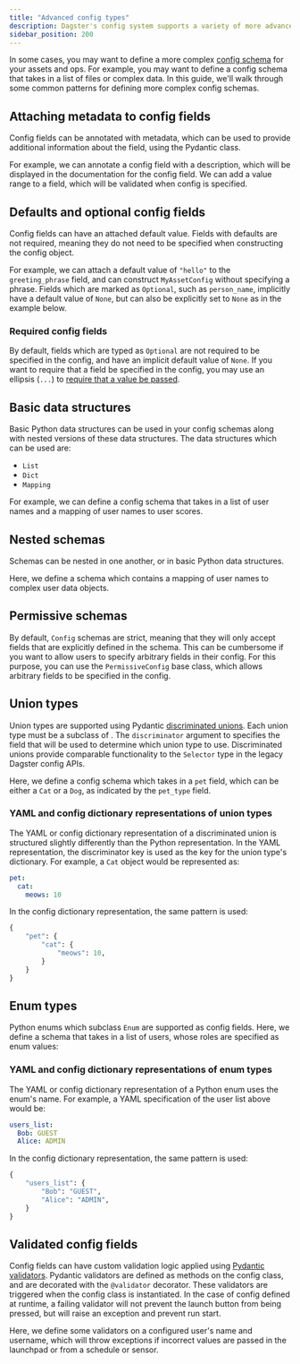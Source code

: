 ```yaml
---
title: "Advanced config types"
description: Dagster's config system supports a variety of more advanced config types.
sidebar_position: 200
---
```


In some cases, you may want to define a more complex [config schema](/guides/operate/configuration/run-configuration) for your assets and ops. For example, you may want to define a config schema that takes in a list of files or complex data. In this guide, we'll walk through some common patterns for defining more complex config schemas.

## Attaching metadata to config fields

Config fields can be annotated with metadata, which can be used to provide additional information about the field, using the Pydantic <PyObject section="config" module="dagster" object="Field"/> class.

For example, we can annotate a config field with a description, which will be displayed in the documentation for the config field. We can add a value range to a field, which will be validated when config is specified.

<CodeExample path="docs_snippets/docs_snippets/guides/dagster/pythonic_config/pythonic_config.py" startAfter="start_metadata_config" endBefore="end_metadata_config" dedent="4" />

## Defaults and optional config fields

Config fields can have an attached default value. Fields with defaults are not required, meaning they do not need to be specified when constructing the config object.

For example, we can attach a default value of `"hello"` to the `greeting_phrase` field, and can construct `MyAssetConfig` without specifying a phrase. Fields which are marked as `Optional`, such as `person_name`, implicitly have a default value of `None`, but can also be explicitly set to `None` as in the example below.

<CodeExample path="docs_snippets/docs_snippets/guides/dagster/pythonic_config/pythonic_config.py" startAfter="start_optional_config" endBefore="end_optional_config" dedent="4" />

### Required config fields

By default, fields which are typed as `Optional` are not required to be specified in the config, and have an implicit default value of `None`. If you want to require that a field be specified in the config, you may use an ellipsis (`...`) to [require that a value be passed](https://docs.pydantic.dev/usage/models/#required-fields).

<CodeExample path="docs_snippets/docs_snippets/guides/dagster/pythonic_config/pythonic_config.py" startAfter="start_required_config" endBefore="end_required_config" dedent="4" />

## Basic data structures

Basic Python data structures can be used in your config schemas along with nested versions of these data structures. The data structures which can be used are:

- `List`
- `Dict`
- `Mapping`

For example, we can define a config schema that takes in a list of user names and a mapping of user names to user scores.

<CodeExample path="docs_snippets/docs_snippets/guides/dagster/pythonic_config/pythonic_config.py" startAfter="start_basic_data_structures_config" endBefore="end_basic_data_structures_config" dedent="4" />

## Nested schemas

Schemas can be nested in one another, or in basic Python data structures.

Here, we define a schema which contains a mapping of user names to complex user data objects.

<CodeExample path="docs_snippets/docs_snippets/guides/dagster/pythonic_config/pythonic_config.py" startAfter="start_nested_schema_config" endBefore="end_nested_schema_config" dedent="4" />

## Permissive schemas

By default, `Config` schemas are strict, meaning that they will only accept fields that are explicitly defined in the schema. This can be cumbersome if you want to allow users to specify arbitrary fields in their config. For this purpose, you can use the `PermissiveConfig` base class, which allows arbitrary fields to be specified in the config.

<CodeExample path="docs_snippets/docs_snippets/guides/dagster/pythonic_config/pythonic_config.py" startAfter="start_permissive_schema_config" endBefore="end_permissive_schema_config" dedent="4" />

## Union types

Union types are supported using Pydantic [discriminated unions](https://docs.pydantic.dev/usage/types/#discriminated-unions-aka-tagged-unions). Each union type must be a subclass of <PyObject section="config" module="dagster" object="Config"/>. The `discriminator` argument to <PyObject section="config" module="dagster" object="Field"/> specifies the field that will be used to determine which union type to use. Discriminated unions provide comparable functionality to the `Selector` type in the legacy Dagster config APIs.

Here, we define a config schema which takes in a `pet` field, which can be either a `Cat` or a `Dog`, as indicated by the `pet_type` field.

<CodeExample path="docs_snippets/docs_snippets/guides/dagster/pythonic_config/pythonic_config.py" startAfter="start_union_schema_config" endBefore="end_union_schema_config" dedent="4" />

### YAML and config dictionary representations of union types

The YAML or config dictionary representation of a discriminated union is structured slightly differently than the Python representation. In the YAML representation, the discriminator key is used as the key for the union type's dictionary. For example, a `Cat` object would be represented as:

```yaml
pet:
  cat:
    meows: 10
```

In the config dictionary representation, the same pattern is used:

```python
{
    "pet": {
        "cat": {
            "meows": 10,
        }
    }
}
```

## Enum types

Python enums which subclass `Enum` are supported as config fields. Here, we define a schema that takes in a list of users, whose roles are specified as enum values:

<CodeExample path="docs_snippets/docs_snippets/guides/dagster/pythonic_config/pythonic_config.py" startAfter="start_enum_schema_config" endBefore="end_enum_schema_config" dedent="4" />

### YAML and config dictionary representations of enum types

The YAML or config dictionary representation of a Python enum uses the enum's name. For example, a YAML specification of the user list above would be:

```yaml
users_list:
  Bob: GUEST
  Alice: ADMIN
```

In the config dictionary representation, the same pattern is used:

```python
{
    "users_list": {
        "Bob": "GUEST",
        "Alice": "ADMIN",
    }
}
```

## Validated config fields

Config fields can have custom validation logic applied using [Pydantic validators](https://docs.pydantic.dev/usage/validators/). Pydantic validators are defined as methods on the config class, and are decorated with the `@validator` decorator. These validators are triggered when the config class is instantiated. In the case of config defined at runtime, a failing validator will not prevent the launch button from being pressed, but will raise an exception and prevent run start.

Here, we define some validators on a configured user's name and username, which will throw exceptions if incorrect values are passed in the launchpad or from a schedule or sensor.

<CodeExample path="docs_snippets/docs_snippets/guides/dagster/pythonic_config/pythonic_config.py" startAfter="start_validated_schema_config" endBefore="end_validated_schema_config" />
